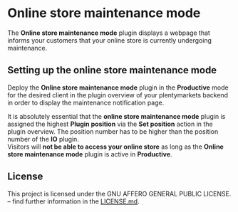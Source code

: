# Online store maintenance mode

The **Online store maintenance mode** plugin displays a webpage that informs your customers that your online store is currently undergoing maintenance.

## Setting up the online store maintenance mode

Deploy the **Online store maintenance mode** plugin in the **Productive** mode for the desired client in the plugin overview of your plentymarkets backend in order to display the maintenance notification page.

<div class="alert alert-warning" role="alert">
  It is absolutely essential that the <b>online store maintenance mode</b> plugin is assigned the highest <b>Plugin position</b> via the <b>Set position</b> action in the plugin overview. The position number has to be higher than the position number of the <b>IO</b> plugin.
</div>

<div class="alert alert-danger" role="alert">
    Visitors will <b>not be able to access your online store</b> as long as the <b>Online store maintenance mode</b> plugin is active in <b>Productive</b>.
</div>

## License
This project is licensed under the GNU AFFERO GENERAL PUBLIC LICENSE. – find further information in the [LICENSE.md](https://github.com/plentymarkets/plugin-webshop-maintenance-mode/blob/master/LICENSE.md).
